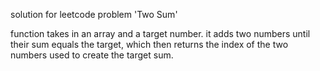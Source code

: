 solution for leetcode problem 'Two Sum'

function takes in an array and a target number. it adds two numbers until their sum equals the target, which then returns the index of the two numbers used to create the target sum.